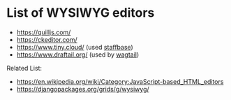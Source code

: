 # List of WYSIWYG editors

* https://quilljs.com/
* https://ckeditor.com/ 
* https://www.tiny.cloud/ (used [staffbase](https://staffbase.com/))
* https://www.draftail.org/ (used by [wagtail](https://wagtail.io/))

Related List: 

* https://en.wikipedia.org/wiki/Category:JavaScript-based_HTML_editors
* https://djangopackages.org/grids/g/wysiwyg/

